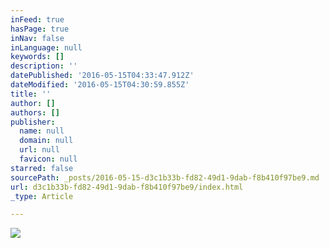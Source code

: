 ```yaml
---
inFeed: true
hasPage: true
inNav: false
inLanguage: null
keywords: []
description: ''
datePublished: '2016-05-15T04:33:47.912Z'
dateModified: '2016-05-15T04:30:59.855Z'
title: ''
author: []
authors: []
publisher:
  name: null
  domain: null
  url: null
  favicon: null
starred: false
sourcePath: _posts/2016-05-15-d3c1b33b-fd82-49d1-9dab-f8b410f97be9.md
url: d3c1b33b-fd82-49d1-9dab-f8b410f97be9/index.html
_type: Article

---
```

![](https://the-grid-user-content.s3-us-west-2.amazonaws.com/e6b80512-5b06-4612-99ff-928a02a4a056.jpg)